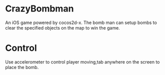 CrazyBombman
============

An iOS game powered by cocos2d-x. The bomb man can setup bombs to clear the specified objects on the map to win the game.

Control
===========
Use accelerometer to control player moving,tab anywhere on the screen to place the bomb.
